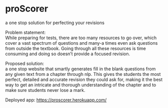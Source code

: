 # proScorer
 a one stop solution for perfecting your revisions
 
Problem statement:<br>
  While preparing for tests, there are too many resources to go over, which cover a vast spectrum of questions and many-a times even ask questions from outside the textbook. Going through all these resources is time consuming and doing so doesn’t provide a focused revision.

Proposed solution: <br>
  a one stop website that smartly generates fill in the blank questions from any given text from a chapter through nlp. This gives the students the most perfect, detailed and accurate revision they could ask for, making it the best way to get an intricate and thorough understanding of the chapter and to make sure students never lose a mark.

Deployed app: https://proscorer.herokuapp.com/
